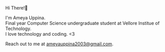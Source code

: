 Hi There!👋

I'm Ameya Uppina.\
Final year Computer Science undergraduate student at Vellore Institue of Technology.\
I love technology and coding. <3

Reach out to me at ameyauppina2003@gmail.com.
